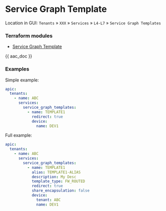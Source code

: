 # Service Graph Template

Location in GUI:
`Tenants` » `XXX` » `Services` » `L4-L7` » `Service Graph Templates`

### Terraform modules

* [Service Graph Template](https://registry.terraform.io/modules/netascode/service-graph-template/aci/latest)

{{ aac_doc }}

### Examples

Simple example:

```yaml
apic:
  tenants:
    - name: ABC
      services:
        service_graph_templates:
          - name: TEMPLATE1
            redirect: true
            device:
              name: DEV1
```

Full example:

```yaml
apic:
  tenants:
    - name: ABC
      services:
        service_graph_templates:
          - name: TEMPLATE1
            alias: TEMPLATE1-ALIAS
            description: My Desc
            template_type: FW_ROUTED
            redirect: true
            share_encapsulation: false
            device:
              tenant: ABC
              name: DEV1
```
